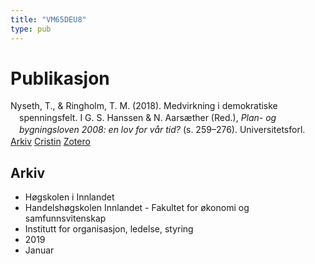 ```yaml
---
title: "VM65DEU8"
type: pub
---
```

<h1>Publikasjon</h1>
<article id="csl-bib-container-VM65DEU8" class="csl-bib-container">
  <div class="csl-bib-body" style="line-height: 1.35; padding-left: 1em; text-indent:-1em;">
  <div class="csl-entry">Nyseth, T., &amp; Ringholm, T. M. (2018). Medvirkning i demokratiske spenningsfelt. I G. S. Hanssen &amp; N. Aars&#xE6;ther (Red.), <i>Plan- og bygningsloven 2008: en lov for v&#xE5;r tid?</i> (s. 259&#x2013;276). Universitetsforl.</div>
</div>
  <div class="csl-bib-buttons">
    <a href="#taxonomy-article-VM65DEU8" class="csl-bib-button">Arkiv</a>
    <a href alt="Cristin URL" class="csl-bib-button">Cristin</a>
    <a href alt="Zotero URL" class="csl-bib-button">Zotero</a>
  </div>
  <div id="csl-bib-meta-container-VM65DEU8"></div>
</article>
<div id="csl-bib-meta-VM65DEU8" class="csl-bib-meta">
  <article id="taxonomy-article-VM65DEU8" class="taxonomy-article">
    <h1>Arkiv</h1>
    <ul>
      <li>Høgskolen i Innlandet</li>
      <li>Handelshøgskolen Innlandet - Fakultet for økonomi og samfunnsvitenskap</li>
      <li>Institutt for organisasjon, ledelse, styring</li>
      <li>2019</li>
      <li>Januar</li>
    </ul>
  </article>
</div>
